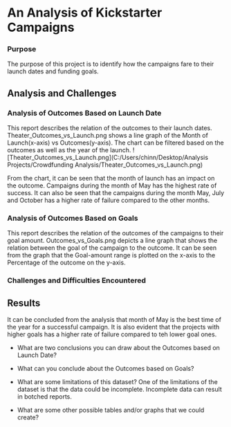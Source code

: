 # An Analysis of Kickstarter Campaigns
### Purpose
The purpose of this project is to identify how the campaigns fare to their launch dates and funding goals. 

## Analysis and Challenges


### Analysis of Outcomes Based on Launch Date
This report describes the relation of the outcomes to their launch dates. Theater_Outcomes_vs_Launch.png shows a line graph of the Month of Launch(x-axis) vs Outcomes(y-axis). The chart can be filtered based on the outcomes as well as the year of the launch. ![Theater_Outcomes_vs_Launch.png](C:/Users/chinn/Desktop/Analysis Projects/Crowdfunding Analysis/Theater_Outcomes_vs_Launch.png)

From the chart, it can be seen that the month of launch has an impact on the outcome. Campaigns during the month of May has the highest rate of success. It can also be seen that the campaigns during the month May, July and October has a higher rate of failure compared to the other months.

### Analysis of Outcomes Based on Goals
This report describes the relation of the outcomes of the campaigns to their goal amount. Outcomes_vs_Goals.png depicts a line graph that shows the relation between the goal of the campaign to the outcome. It can be seen from the graph that the Goal-amount range is plotted on the x-axis to the Percentage of the outcome on the y-axis. 
### Challenges and Difficulties Encountered

## Results
It can be concluded from the analysis that month of May is the best time of the year for a successful campaign. It is also evident that the projects with higher goals has a higher rate of failure compared to teh lower goal ones.
- What are two conclusions you can draw about the Outcomes based on Launch Date?

- What can you conclude about the Outcomes based on Goals?

- What are some limitations of this dataset?
One of the limitations of the dataset is that the data could be incomplete. Incomplete data can result in botched reports.

- What are some other possible tables and/or graphs that we could create?
